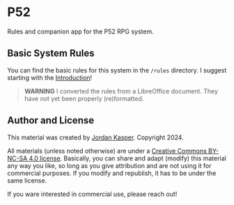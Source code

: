 # P52

Rules and companion app for the P52 RPG system.

## Basic System Rules

You can find the basic rules for this system in the `/rules` directory. I suggest starting with the [Introduction](rules/0_introduction.md)!


> **WARNING** I converted the rules from a LibreOffice document. They have not yet been properly (re)formatted.


## Author and License

This material was created by [Jordan Kasper](https://jordankasper.com). Copyright 2024.

All materials (unless noted otherwise) are under a [Creative Commons BY-NC-SA 4.0 license](https://creativecommons.org/licenses/by-nc-sa/4.0/). Basically, you can share and adapt (modify) this material any way you like, so long as you give attribution and are not using it for commercial purposes. If you modify and republish, it has to be under the same license.

If you ware interested in commercial use, please reach out!
